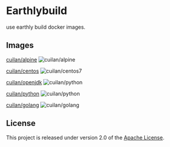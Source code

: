 # Earthlybuild

use earthly build docker images.

## Images

[cuilan/alpine](https://hub.docker.com/r/cuilan/alpine)
![cuilan/alpine](https://github.com/cuilan/earthlybuild/actions/workflows/alpine.yaml/badge.svg)

[cuilan/centos](https://hub.docker.com/r/cuilan/centos7)
![cuilan/centos7](https://github.com/cuilan/earthlybuild/actions/workflows/centos.yaml/badge.svg)

[cuilan/openjdk](https://hub.docker.com/r/cuilan/openjdk)
![cuilan/python](https://github.com/cuilan/earthlybuild/actions/workflows/openjdk.yaml/badge.svg)

[cuilan/python](https://hub.docker.com/r/cuilan/python)
![cuilan/python](https://github.com/cuilan/earthlybuild/actions/workflows/python.yaml/badge.svg)

[cuilan/golang](https://hub.docker.com/r/cuilan/golang)
![cuilan/golang](https://github.com/cuilan/earthlybuild/actions/workflows/golang.yaml/badge.svg)

## License

This project is released under version 2.0 of the [Apache License](https://www.apache.org/licenses/LICENSE-2.0).
